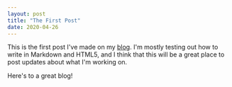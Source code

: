 ```yaml
---
layout: post
title: "The First Post"
date: 2020-04-26
---
```

This is the first post I've made on my [blog][1]. I'm mostly testing out how to write in Markdown and HTML5, and I think that this will be a great place to post updates about what I'm working on.

Here's to a great blog!

[1]: nikkoong.github.io

